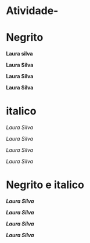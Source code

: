 # Atividade-  


# Negrito

**Laura silva**

**Laura Silva**

**Laura Silva**

**Laura Silva**

# italico

_Laura Silva_

_Laura Silva_

_Laura Silva_

_Laura Silva_

 # Negrito e italico

 _**Laura Silva**_

 _**Laura Silva**_

 _**Laura Silva**_

 _**Laura Silva**_
 

 

